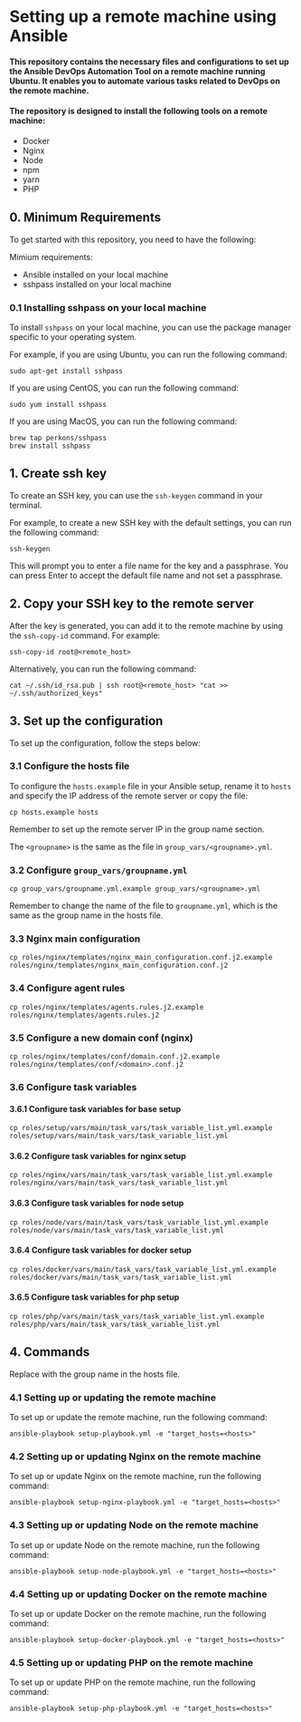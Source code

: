 # Setting up a remote machine using Ansible

#### This repository contains the necessary files and configurations to set up the Ansible DevOps Automation Tool on a remote machine running Ubuntu. It enables you to automate various tasks related to DevOps on the remote machine.

#### The repository is designed to install the following tools on a remote machine:
- Docker
- Nginx
- Node
- npm
- yarn
- PHP

## 0. Minimum Requirements
To get started with this repository, you need to have the following:

Mimium requirements:
* Ansible installed on your local machine
* sshpass installed on your local machine

### 0.1 Installing sshpass on your local machine
To install `sshpass` on your local machine, you can use the package manager specific to your operating system.

For example, if you are using Ubuntu, you can run the following command:
```
sudo apt-get install sshpass
```

If you are using CentOS, you can run the following command:
```
sudo yum install sshpass
```

If you are using MacOS, you can run the following command:
```
brew tap perkons/sshpass
brew install sshpass
```

## 1. Create ssh key
To create an SSH key, you can use the `ssh-keygen` command in your terminal.

For example, to create a new SSH key with the default settings, you can run the following command:
```
ssh-keygen
```

This will prompt you to enter a file name for the key and a passphrase. You can press Enter to accept the default file name and not set a passphrase.


## 2. Copy your SSH key to the remote server
After the key is generated, you can add it to the remote machine by using the `ssh-copy-id` command. For example:
```
ssh-copy-id root@<remote_host>
```

Alternatively, you can run the following command:
```
cat ~/.ssh/id_rsa.pub | ssh root@<remote_host> "cat >> ~/.ssh/authorized_keys"
```

## 3. Set up the configuration
To set up the configuration, follow the steps below:

### 3.1 Configure the hosts file
To configure the `hosts.example` file in your Ansible setup, rename it to `hosts` and specify the IP address of the remote server or copy the file:
```
cp hosts.example hosts
```
Remember to set up the remote server IP in the group name section.

The `<groupname>` is the same as the file in `group_vars/<groupname>.yml`.

### 3.2 Configure `group_vars/groupname.yml`
```
cp group_vars/groupname.yml.example group_vars/<groupname>.yml
```

Remember to change the name of the file to `groupname.yml`, which is the same as the group name in the hosts file.

### 3.3 Nginx main configuration
```
cp roles/nginx/templates/nginx_main_configuration.conf.j2.example roles/nginx/templates/nginx_main_configuration.conf.j2
```

### 3.4 Configure agent rules
```
cp roles/nginx/templates/agents.rules.j2.example roles/nginx/templates/agents.rules.j2
```

### 3.5 Configure a new domain conf (nginx)
```
cp roles/nginx/templates/conf/domain.conf.j2.example roles/nginx/templates/conf/<domain>.conf.j2
```

### 3.6 Configure task variables

#### 3.6.1 Configure task variables for base setup
```
cp roles/setup/vars/main/task_vars/task_variable_list.yml.example roles/setup/vars/main/task_vars/task_variable_list.yml
```

#### 3.6.2 Configure task variables for nginx setup
```
cp roles/nginx/vars/main/task_vars/task_variable_list.yml.example roles/nginx/vars/main/task_vars/task_variable_list.yml
```

#### 3.6.3 Configure task variables for node setup
```
cp roles/node/vars/main/task_vars/task_variable_list.yml.example roles/node/vars/main/task_vars/task_variable_list.yml
```

#### 3.6.4 Configure task variables for docker setup
```
cp roles/docker/vars/main/task_vars/task_variable_list.yml.example roles/docker/vars/main/task_vars/task_variable_list.yml
```

#### 3.6.5 Configure task variables for php setup
```
cp roles/php/vars/main/task_vars/task_variable_list.yml.example roles/php/vars/main/task_vars/task_variable_list.yml
```

## 4. Commands
Replace <hosts> with the group name in the hosts file.

### 4.1 Setting up or updating the remote machine
To set up or update the remote machine, run the following command:
```
ansible-playbook setup-playbook.yml -e "target_hosts=<hosts>"
```

### 4.2 Setting up or updating Nginx on the remote machine
To set up or update Nginx on the remote machine, run the following command:
```
ansible-playbook setup-nginx-playbook.yml -e "target_hosts=<hosts>"
```

### 4.3 Setting up or updating Node on the remote machine
To set up or update Node on the remote machine, run the following command:
```
ansible-playbook setup-node-playbook.yml -e "target_hosts=<hosts>"
```

### 4.4 Setting up or updating Docker on the remote machine
To set up or update Docker on the remote machine, run the following command:
```
ansible-playbook setup-docker-playbook.yml -e "target_hosts=<hosts>"
```

### 4.5 Setting up or updating PHP on the remote machine
To set up or update PHP on the remote machine, run the following command:
```
ansible-playbook setup-php-playbook.yml -e "target_hosts=<hosts>"
```
